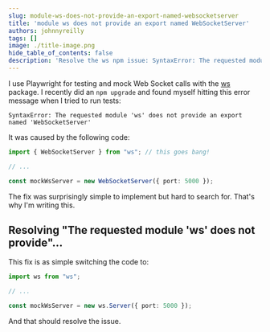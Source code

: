 ```yaml
---
slug: module-ws-does-not-provide-an-export-named-websocketserver
title: 'module ws does not provide an export named WebSocketServer'
authors: johnnyreilly
tags: []
image: ./title-image.png
hide_table_of_contents: false
description: 'Resolve the ws npm issue: SyntaxError: The requested module ws does not provide an export named WebSocketServer'
---
```


I use Playwright for testing and mock Web Socket calls with the [ws](https://github.com/websockets/ws) package. I recently did an `npm upgrade` and found myself hitting this error message when I tried to run tests: 

```
SyntaxError: The requested module 'ws' does not provide an export named 'WebSocketServer'
```

It was caused by the following code:

```ts
import { WebSocketServer } from "ws"; // this goes bang!

// ...

const mockWsServer = new WebSocketServer({ port: 5000 });
```

The fix was surprisingly simple to implement but hard to search for.  That's why I'm writing this.

## Resolving "The requested module 'ws' does not provide"...

This fix is as simple switching the code to:

```ts
import ws from "ws";

// ...

const mockWsServer = new ws.Server({ port: 5000 });
```

And that should resolve the issue.
